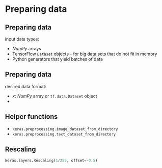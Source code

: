 # Preparing data

## Preparing data

input data types:

- _NumPy_ arrays
- TensorFlow `Dataset` objects - for big data sets that do not fit in memory
- Python generators that yield batches of data

## Preparing data

desired data format:

- _x_: _NumPy_ array or `tf.data.Dataset` object
-

## Helper functions

- `keras.preprocessing.image_dataset_from_directory`
- `keras.preprocessing.text_dataset_from_directory`

## Rescaling

```py
keras.layers.Rescaling(1/255, offset=-0.5)
```

